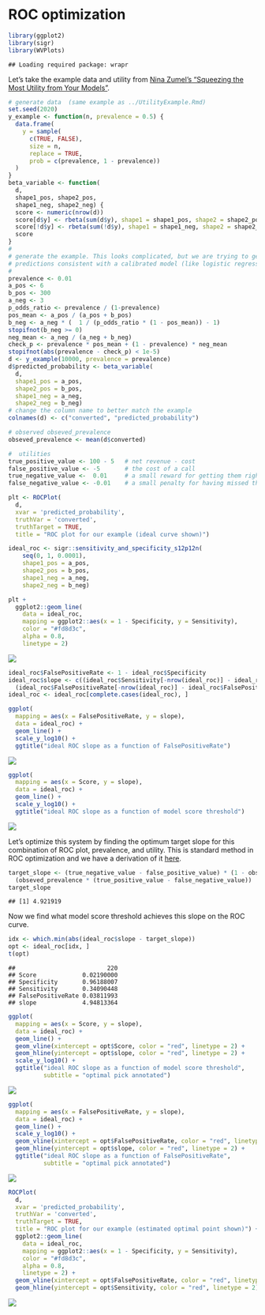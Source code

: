 ROC optimization
================

``` r
library(ggplot2)
library(sigr)
library(WVPlots)
```

    ## Loading required package: wrapr

Let’s take the example data and utility from [Nina Zumel’s “Squeezing
the Most Utility from Your
Models”](https://win-vector.com/2020/10/05/squeezing-the-most-utility-from-your-models/).

``` r
# generate data  (same example as ../UtilityExample.Rmd)
set.seed(2020)
y_example <- function(n, prevalence = 0.5) {
  data.frame(
    y = sample(
      c(TRUE, FALSE), 
      size = n, 
      replace = TRUE,
      prob = c(prevalence, 1 - prevalence))
  )
}
beta_variable <- function(
  d, 
  shape1_pos, shape2_pos, 
  shape1_neg, shape2_neg) {
  score <- numeric(nrow(d))
  score[d$y] <- rbeta(sum(d$y), shape1 = shape1_pos, shape2 = shape2_pos)
  score[!d$y] <- rbeta(sum(!d$y), shape1 = shape1_neg, shape2 = shape2_neg)
  score
}
#
# generate the example. This looks complicated, but we are trying to generate
# predictions consistent with a calibrated model (like logistic regression)
#
prevalence <- 0.01
a_pos <- 6
b_pos <- 300
a_neg <- 3
p_odds_ratio <- prevalence / (1-prevalence)
pos_mean <- a_pos / (a_pos + b_pos)
b_neg <- a_neg * (  1 / (p_odds_ratio * (1 - pos_mean)) - 1)
stopifnot(b_neg >= 0)
neg_mean <- a_neg / (a_neg + b_neg)
check_p <- prevalence * pos_mean + (1 - prevalence) * neg_mean
stopifnot(abs(prevalence - check_p) < 1e-5)
d <- y_example(10000, prevalence = prevalence)
d$predicted_probability <- beta_variable(
  d,
  shape1_pos = a_pos, 
  shape2_pos = b_pos,
  shape1_neg = a_neg,
  shape2_neg = b_neg)
# change the column name to better match the example
colnames(d) <- c("converted", "predicted_probability")

# observed obseved_prevalence
obseved_prevalence <- mean(d$converted)

#  utilities
true_positive_value <- 100 - 5   # net revenue - cost
false_positive_value <- -5       # the cost of a call
true_negative_value <-  0.01     # a small reward for getting them right
false_negative_value <- -0.01    # a small penalty for having missed them
```

``` r
plt <- ROCPlot(
  d,
  xvar = 'predicted_probability',
  truthVar = 'converted',
  truthTarget = TRUE,
  title = "ROC plot for our example (ideal curve shown)")

ideal_roc <- sigr::sensitivity_and_specificity_s12p12n(
    seq(0, 1, 0.0001),
    shape1_pos = a_pos,
    shape2_pos = b_pos,
    shape1_neg = a_neg,
    shape2_neg = b_neg)

plt + 
  ggplot2::geom_line(
    data = ideal_roc,
    mapping = ggplot2::aes(x = 1 - Specificity, y = Sensitivity),
    color = "#fd8d3c",
    alpha = 0.8,
    linetype = 2)
```

![](ROC_optimization_files/figure-gfm/unnamed-chunk-3-1.png)<!-- -->

``` r
ideal_roc$FalsePositiveRate <- 1 - ideal_roc$Specificity
ideal_roc$slope <- c((ideal_roc$Sensitivity[-nrow(ideal_roc)] - ideal_roc$Sensitivity[-1])/
  (ideal_roc$FalsePositiveRate[-nrow(ideal_roc)] - ideal_roc$FalsePositiveRate[-1]), NA)
ideal_roc <- ideal_roc[complete.cases(ideal_roc), ]

ggplot(
  mapping = aes(x = FalsePositiveRate, y = slope),
  data = ideal_roc) + 
  geom_line() + 
  scale_y_log10() + 
  ggtitle("ideal ROC slope as a function of FalsePositiveRate")
```

![](ROC_optimization_files/figure-gfm/unnamed-chunk-4-1.png)<!-- -->

``` r
ggplot(
  mapping = aes(x = Score, y = slope),
  data = ideal_roc) + 
  geom_line() + 
  scale_y_log10() + 
  ggtitle("ideal ROC slope as a function of model score threshold")
```

![](ROC_optimization_files/figure-gfm/unnamed-chunk-5-1.png)<!-- -->

Let’s optimize this system by finding the optimum target slope for this
combination of ROC plot, prevalence, and utility. This is standard
method in ROC optimization and we have a derivation of it
[here](https://github.com/WinVector/sigr/blob/main/extras/utility_modeling/ROC_utility.ipynb).

``` r
target_slope <- (true_negative_value - false_positive_value) * (1 - obseved_prevalence) / 
  (obseved_prevalence * (true_positive_value - false_negative_value))
target_slope
```

    ## [1] 4.921919

Now we find what model score threshold achieves this slope on the ROC
curve.

``` r
idx <- which.min(abs(ideal_roc$slope - target_slope))
opt <- ideal_roc[idx, ]
t(opt)
```

    ##                          220
    ## Score             0.02190000
    ## Specificity       0.96188007
    ## Sensitivity       0.34090448
    ## FalsePositiveRate 0.03811993
    ## slope             4.94813364

``` r
ggplot(
  mapping = aes(x = Score, y = slope),
  data = ideal_roc) + 
  geom_line() + 
  geom_vline(xintercept = opt$Score, color = "red", linetype = 2) + 
  geom_hline(yintercept = opt$slope, color = "red", linetype = 2) + 
  scale_y_log10() + 
  ggtitle("ideal ROC slope as a function of model score threshold",
          subtitle = "optimal pick annotated")
```

![](ROC_optimization_files/figure-gfm/unnamed-chunk-8-1.png)<!-- -->

``` r
ggplot(
  mapping = aes(x = FalsePositiveRate, y = slope),
  data = ideal_roc) + 
  geom_line() + 
  scale_y_log10() + 
  geom_vline(xintercept = opt$FalsePositiveRate, color = "red", linetype = 2) + 
  geom_hline(yintercept = opt$slope, color = "red", linetype = 2) + 
  ggtitle("ideal ROC slope as a function of FalsePositiveRate",
          subtitle = "optimal pick annotated")
```

![](ROC_optimization_files/figure-gfm/unnamed-chunk-9-1.png)<!-- -->

``` r
ROCPlot(
  d,
  xvar = 'predicted_probability',
  truthVar = 'converted',
  truthTarget = TRUE,
  title = "ROC plot for our example (estimated optimal point shown)") + 
  ggplot2::geom_line(
    data = ideal_roc,
    mapping = ggplot2::aes(x = 1 - Specificity, y = Sensitivity),
    color = "#fd8d3c",
    alpha = 0.8,
    linetype = 2) + 
  geom_vline(xintercept = opt$FalsePositiveRate, color = "red", linetype = 2) + 
  geom_hline(yintercept = opt$Sensitivity, color = "red", linetype = 2) 
```

![](ROC_optimization_files/figure-gfm/unnamed-chunk-10-1.png)<!-- -->
